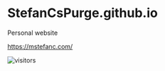 # StefanCsPurge.github.io

Personal website

https://mstefanc.com/

![visitors](https://visitor-badge.glitch.me/badge?page_id=StefanCsPurge.StefanCsPurge.github.io&left_color=green&right_color=red)
